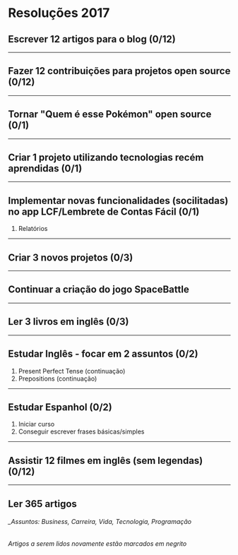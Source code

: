 # Resoluções 2017


## Escrever 12 artigos para o blog (0/12)

-------------------


## Fazer 12 contribuições para projetos open source (0/12)

-------------------


## Tornar "Quem é esse Pokémon" open source (0/1)

-------------------


## Criar 1 projeto utilizando tecnologias recém aprendidas (0/1)

-------------------


## Implementar novas funcionalidades (socilitadas) no app LCF/Lembrete de Contas Fácil (0/1)
1. Relatórios

-------------------


## Criar 3 novos projetos (0/3)

-------------------


## Continuar a criação do jogo SpaceBattle

-------------------


## Ler 3 livros em inglês (0/3)

-------------------


## Estudar Inglês - focar em 2 assuntos (0/2)
1. Present Perfect Tense (continuação)
1. Prepositions (continuação)

-------------------


## Estudar Espanhol (0/2)
1. Iniciar curso
1. Conseguir escrever frases básicas/simples

-------------------


## Assistir 12 filmes em inglês (sem legendas) (0/12)

-------------------


## Ler 365 artigos
###### _Assuntos: Business, Carreira, Vida, Tecnologia, Programação
###### _Artigos a serem lidos novamente estão marcados em negrito_

